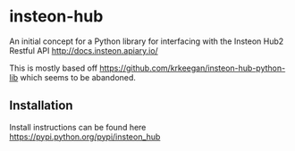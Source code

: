 # insteon-hub
An initial concept for a Python library for interfacing with the Insteon Hub2 Restful API http://docs.insteon.apiary.io/

This is mostly based off https://github.com/krkeegan/insteon-hub-python-lib which seems to be abandoned.

## Installation
Install instructions can be found here https://pypi.python.org/pypi/insteon_hub
